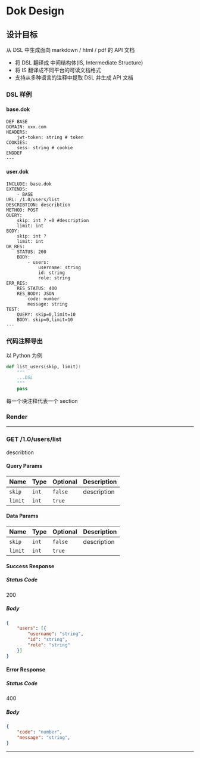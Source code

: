 # Dok Design

## 设计目标

从 DSL 中生成面向 markdown / html / pdf 的 API 文档

- 将 DSL 翻译成 中间结构体(IS, Intermediate Structure)
- 将 IS 翻译成不同平台的可读文档格式
- 支持从多种语言的注释中提取 DSL 并生成 API 文档

### DSL 样例

#### base.dok

```
DEF BASE
DOMAIN: xxx.com
HEADERS:
	jwt-token: string # token
COOKIES:
	sess: string # cookie
ENDDEF
---
```

#### user.dok

```
INCLUDE: base.dok
EXTENDS:
	- BASE
URL: /1.0/users/list
DESCRIBTION: describtion
METHOD: POST
QUERY:
	skip: int ? =0 #description
	limit: int
BODY:
	skip: int ?
	limit: int
OK_RES:
	STATUS: 200
	BODY:
		- users:
			username: string
			id: string
			role: string
ERR_RES:
	RES_STATUS: 400
	RES_BODY: JSON
		code: number
		message: string
TEST:
	QUERY: skip=0,limit=10
	BODY: skip=0,limit=10
---
```

### 代码注释导出

以 Python 为例

```python
def list_users(skip, limit):
	"""
	...DSL
	"""
	pass
```

每一个块注释代表一个 section

### Render

---

### GET /1.0/users/list

describtion

#### Query Params

| Name| Type| Optional | Description|
|---|---|---|---|
| `skip` | `int` | `false` | description |
| `limit` | `int` | `true` | |


#### Data Params

| Name| Type| Optional | Description|
|---|---|---|---|
| `skip` | `int` | `false` | description |
| `limit` | `int` | `true` | |

#### Success Response

##### Status Code

200

##### Body

```json
{
	"users": [{
		"username": "string",
		"id": "string",
		"role": "string"
	}]
}
```

#### Error Response

##### Status Code

400

##### Body

```json
{
	"code": "number",
	"message": "string",
}
```

---